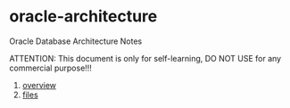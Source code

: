 # oracle-architecture

Oracle Database Architecture Notes

ATTENTION: This document is only for self-learning, DO NOT USE for any commercial purpose!!!

1. [overview](01-overview.md)
2. [files](02-files.md)